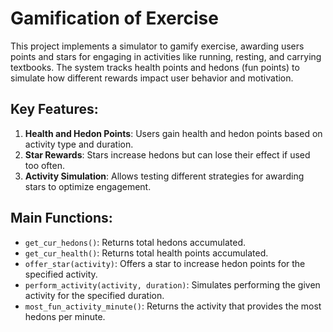 # Gamification of Exercise

This project implements a simulator to gamify exercise, awarding users points and stars for engaging in activities like running, resting, and carrying textbooks. The system tracks health points and hedons (fun points) to simulate how different rewards impact user behavior and motivation.

## Key Features:
1. **Health and Hedon Points**: Users gain health and hedon points based on activity type and duration.
2. **Star Rewards**: Stars increase hedons but can lose their effect if used too often.
3. **Activity Simulation**: Allows testing different strategies for awarding stars to optimize engagement.

## Main Functions:
- `get_cur_hedons()`: Returns total hedons accumulated.
- `get_cur_health()`: Returns total health points accumulated.
- `offer_star(activity)`: Offers a star to increase hedon points for the specified activity.
- `perform_activity(activity, duration)`: Simulates performing the given activity for the specified duration.
- `most_fun_activity_minute()`: Returns the activity that provides the most hedons per minute.
